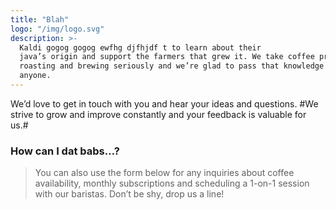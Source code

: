 ```yaml
---
title: "Blah"
logo: "/img/logo.svg"
description: >-
  Kaldi gogog gogog ewfhg djfhjdf t to learn about their
  java’s origin and support the farmers that grew it. We take coffee production,
  roasting and brewing seriously and we’re glad to pass that knowledge to
  anyone.
---
```


We’d love to get in touch with you and hear your ideas and
questions. #We strive to grow and improve constantly and your feedback
is valuable for us.#

<h3 class="f4 b lh-title mb2">How can I dat babs…?</h3>

> You can also use the form below for any inquiries about coffee availability, monthly subscriptions and scheduling a 1-on-1 session with our baristas. Don’t be shy, drop us a line!
